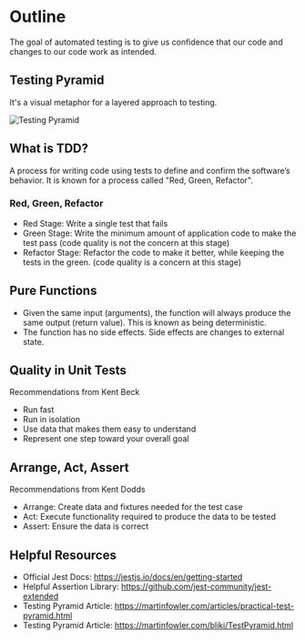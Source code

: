 # Outline

The goal of automated testing is to give us confidence that our code and changes to our code work as intended.

## Testing Pyramid

It's a visual metaphor for a layered approach to testing.

![Testing Pyramid](https://martinfowler.com/articles/practical-test-pyramid/testPyramid.png)

## What is TDD?

A process for writing code using tests to define and confirm the software’s behavior. It is known for a process called "Red, Green, Refactor".

### Red, Green, Refactor

- Red Stage: Write a single test that fails
- Green Stage: Write the minimum amount of application code to make the test pass (code quality is not the concern at this stage)
- Refactor Stage: Refactor the code to make it better, while keeping the tests in the green. (code quality is a concern at this stage)

## Pure Functions

- Given the same input (arguments), the function will always produce the same output (return value). This is known as being deterministic.
- The function has no side effects. Side effects are changes to external state.

## Quality in Unit Tests

Recommendations from Kent Beck

- Run fast
- Run in isolation
- Use data that makes them easy to understand
- Represent one step toward your overall goal

## Arrange, Act, Assert

Recommendations from Kent Dodds

- Arrange: Create data and fixtures needed for the test case
- Act: Execute functionality required to produce the data to be tested
- Assert: Ensure the data is correct

## Helpful Resources

- Official Jest Docs: https://jestjs.io/docs/en/getting-started
- Helpful Assertion Library: https://github.com/jest-community/jest-extended
- Testing Pyramid Article: https://martinfowler.com/articles/practical-test-pyramid.html
- Testing Pyramid Article: https://martinfowler.com/bliki/TestPyramid.html
